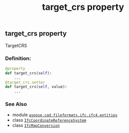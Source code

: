 ﻿---
title: target_crs property
second_title: Aspose.CAD for Python via .NET API References
description: 
type: docs
weight: 90
url: /aspose.cad.fileformats.ifc.ifc4.entities/ifcmapconversion/target_crs/
is_root: false
---

## target_crs property


TargetCRS
### Definition:
```python
@property
def target_crs(self):
    ...
@target_crs.setter
def target_crs(self, value):
    ...
```

### See Also
* module [`aspose.cad.fileformats.ifc.ifc4.entities`](../../)
* class [`IfcCoordinateReferenceSystem`](/cad/python-net/aspose.cad.fileformats.ifc.ifc4.entities/ifccoordinatereferencesystem)
* class [`IfcMapConversion`](/cad/python-net/aspose.cad.fileformats.ifc.ifc4.entities/ifcmapconversion)
